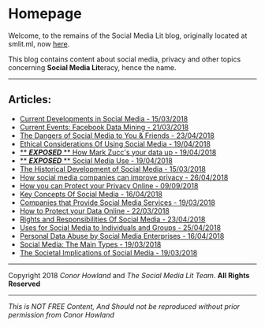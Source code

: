 # Homepage

Welcome, to the remains of the Social Media Lit blog, originally located at smlit.ml, now [here](http://www.conor.icu/social-media-lit).

This blog contains content about social media, privacy and other topics concerning **Social Media Lit**eracy, hence the name.

---

## Articles:

- [Current Developments in Social Media - 15/03/2018](https://snaddyvitch-dispenser.github.io/social-media-lit/posts/current-developments-social-media/index.html)
- [Current Events: Facebook Data Mining - 21/03/2018](https://snaddyvitch-dispenser.github.io/social-media-lit/posts/current-events-facebook-data-mining/index.html)
- [The Dangers of Social Media to You & Friends - 23/04/2018](https://snaddyvitch-dispenser.github.io/social-media-lit/posts/dangers-social-media/index.html)
- [Ethical Considerations Of Using Social Media - 19/04/2018](https://snaddyvitch-dispenser.github.io/social-media-lit/posts/ethical-considerations-using-social-media/index.html)
- [** ***EXPOSED*** ** How Mark Zucc's your data up - 19/04/2018](https://snaddyvitch-dispenser.github.io/social-media-lit/posts/exposed-mark-zucc-data/index.html)
- [** ***EXPOSED*** ** Social Media Use - 19/04/2018](https://snaddyvitch-dispenser.github.io/social-media-lit/posts/exposed-social-media-use/index.html)
- [The Historical Development of Social Media - 15/03/2018](https://snaddyvitch-dispenser.github.io/social-media-lit/posts/historical-development-social-media/index.html)
- [How social media companies can improve privacy - 26/04/2018](https://snaddyvitch-dispenser.github.io/social-media-lit/posts/how-social-media-companies-can-improve-privacy/index.html)
- [How you can Protect your Privacy Online - 09/09/2018](https://snaddyvitch-dispenser.github.io/social-media-lit/posts/how-you-can-protect-your-privacy-online/index.html)
- [Key Concepts Of Social Media - 16/04/2018](https://snaddyvitch-dispenser.github.io/social-media-lit/posts/key-concepts-social-media/index.html)
- [Companies that Provide Social Media Services - 19/03/2018](https://snaddyvitch-dispenser.github.io/social-media-lit/posts/main-companies-social-media/index.html)
- [How to Protect your Data Online - 22/03/2018](https://snaddyvitch-dispenser.github.io/social-media-lit/posts/protect-data-online/index.html)
- [Rights and Responsibilities Of Social Media - 23/04/2018](https://snaddyvitch-dispenser.github.io/social-media-lit/posts/rights-responsibilities/index.html)
- [Uses for Social Media to Individuals and Groups - 25/04/2018](https://snaddyvitch-dispenser.github.io/social-media-lit/posts/social-media-individuals-groups/index.html)
- [Personal Data Abuse by Social Media Enterprises - 16/04/2018](https://snaddyvitch-dispenser.github.io/social-media-lit/posts/social-media-personal-data-abuse/index.html)
- [Social Media: The Main Types - 19/03/2018](https://snaddyvitch-dispenser.github.io/social-media-lit/posts/social-media-types/index.html)
- [The Societal Implications of Social Media - 19/03/2018](https://snaddyvitch-dispenser.github.io/social-media-lit/posts/societal-implications-social-media/index.html)

---

Copyright 2018 *Conor Howland* and *The Social Media Lit Team*. **All Rights Reserved**

---

*This is NOT FREE Content, And Should not be reproduced without prior permission from Conor Howland*
